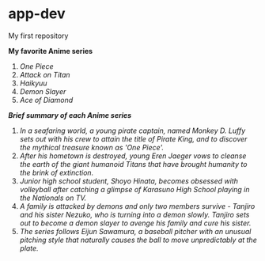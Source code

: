 # app-dev
My first repository

**My favorite Anime series**
1. *One Piece*
2. *Attack on Titan*
3. *Haikyuu*
4. *Demon Slayer*
5. *Ace of Diamond*

***Brief summary of each Anime series***
1. *In a seafaring world, a young pirate captain, named Monkey D. Luffy sets out with his crew to attain the title of Pirate King, and to discover the mythical treasure known as 'One Piece'.*
2. *After his hometown is destroyed, young Eren Jaeger vows to cleanse the earth of the giant humanoid Titans that have brought humanity to the brink of extinction.*
3. *Junior high school student, Shoyo Hinata, becomes obsessed with volleyball after catching a glimpse of Karasuno High School playing in the Nationals on TV.*
4. *A family is attacked by demons and only two members survive - Tanjiro and his sister Nezuko, who is turning into a demon slowly. Tanjiro sets out to become a demon slayer to avenge his family and cure his sister.*
5. *The series follows Eijun Sawamura, a baseball pitcher with an unusual pitching style that naturally causes the ball to move unpredictably at the plate.*
